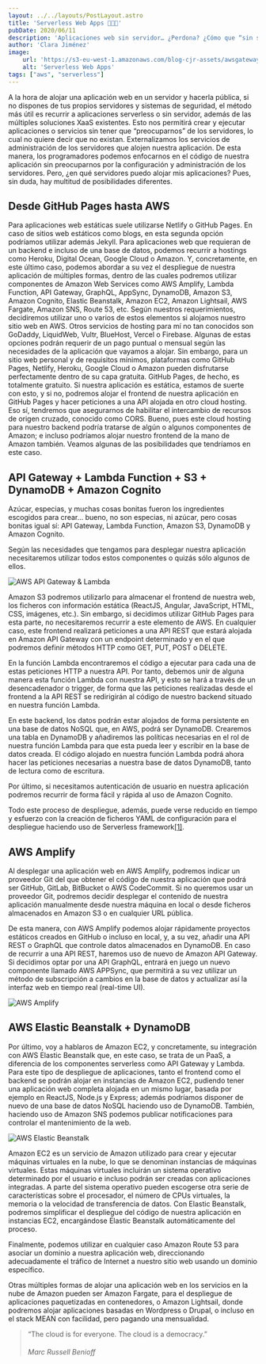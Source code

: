 ```yaml
---
layout: ../../layouts/PostLayout.astro
title: 'Serverless Web Apps 👩🏻‍💻'
pubDate: 2020/06/11
description: 'Aplicaciones web sin servidor… ¿Perdona? ¿Cómo que “sin servidor”?'
author: 'Clara Jiménez'
image:
    url: 'https://s3-eu-west-1.amazonaws.com/blog-cjr-assets/awsgateway.png' 
    alt: 'Serverless Web Apps'
tags: ["aws", "serverless"]
---
```

A la hora de alojar una aplicación web en un servidor y hacerla pública, si no dispones de tus propios servidores y sistemas de seguridad, el método más útil es recurrir a aplicaciones serverless o sin servidor, además de las múltiples soluciones XaaS existentes. Esto nos permitirá crear y ejecutar aplicaciones o servicios sin tener que “preocuparnos” de los servidores, lo cual no quiere decir que no existan. Externalizamos los servicios de administración de los servidores que alojen nuestra aplicación. De esta manera, los programadores podemos enfocarnos en el código de nuestra aplicación sin preocuparnos por la configuración y administración de los servidores. Pero, ¿en qué servidores puedo alojar mis aplicaciones? Pues, sin duda, hay multitud de posibilidades diferentes.

Desde GitHub Pages hasta AWS
----------------------------

Para aplicaciones web estáticas suele utilizarse Netlify o GitHub Pages. En caso de sitios web estáticos como blogs, en esta segunda opción podríamos utilizar además Jekyll. Para aplicaciones web que requieran de un backend e incluso de una base de datos, podemos recurrir a hostings como Heroku, Digital Ocean, Google Cloud o Amazon. Y, concretamente, en este último caso, podemos abordar a su vez el despliegue de nuestra aplicación de múltiples formas, dentro de las cuales podremos utilizar componentes de Amazon Web Services como AWS Amplify, Lambda Function, API Gateway, GraphQL, AppSync, DynamoDB, Amazon S3, Amazon Cognito, Elastic Beanstalk, Amazon EC2, Amazon Lightsail, AWS Fargate, Amazon SNS, Route 53, etc. Según nuestros requerimientos, decidiremos utilizar uno o varios de estos elementos si alojamos nuestro sitio web en AWS. Otros servicios de hosting para mí no tan conocidos son GoDaddy, LiquidWeb, Vultr, BlueHost, Vercel o Firebase. Algunas de estas opciones podrán requerir de un pago puntual o mensual según las necesidades de la aplicación que vayamos a alojar. Sin embargo, para un sitio web personal y de requisitos mínimos, plataformas como GitHub Pages, Netlify, Heroku, Google Cloud o Amazon pueden disfrutarse perfectamente dentro de su capa gratuita. GitHub Pages, de hecho, es totalmente gratuito. Si nuestra aplicación es estática, estamos de suerte con esto, y si no, podremos alojar el frontend de nuestra aplicación en GitHub Pages y hacer peticiones a una API alojada en otro cloud hosting. Eso sí, tendremos que asegurarnos de habilitar el intercambio de recursos de origen cruzado, conocido como CORS. Bueno, pues este cloud hosting para nuestro backend podría tratarse de algún o algunos componentes de Amazon; e incluso podríamos alojar nuestro frontend de la mano de Amazon también. Veamos algunas de las posibilidades que tendríamos en este caso.

API Gateway + Lambda Function + S3 + DynamoDB + Amazon Cognito
--------------------------------------------------------------

Azúcar, especias, y muchas cosas bonitas fueron los ingredientes escogidos para crear… bueno, no son especias, ni azúcar, pero cosas bonitas igual sí: API Gateway, Lambda Function, Amazon S3, DynamoDB y Amazon Cognito.

Según las necesidades que tengamos para desplegar nuestra aplicación necesitaremos utilizar todos estos componentes o quizás sólo algunos de ellos.

![AWS API Gateway & Lambda](https://s3-eu-west-1.amazonaws.com/blog-cjr-assets/awsgateway.png)

Amazon S3 podremos utilizarlo para almacenar el frontend de nuestra web, los ficheros con información estática (ReactJS, Angular, JavaScript, HTML, CSS, imágenes, etc.). Sin embargo, si decidimos utilizar GitHub Pages para esta parte, no necesitaremos recurrir a este elemento de AWS. En cualquier caso, este frontend realizará peticiones a una API REST que estará alojada en Amazon API Gateway con un endpoint determinado y en el que podremos definir métodos HTTP como GET, PUT, POST o DELETE.

En la función Lambda encontraremos el código a ejecutar para cada una de estas peticiones HTTP a nuestra API. Por tanto, debemos unir de alguna manera esta función Lambda con nuestra API, y esto se hará a través de un desencadenador o trigger, de forma que las peticiones realizadas desde el frontend a la API REST se redirigirán al código de nuestro backend situado en nuestra función Lambda.

En este backend, los datos podrán estar alojados de forma persistente en una base de datos NoSQL que, en AWS, podrá ser DynamoDB. Crearemos una tabla en DynamoDB y añadiremos las políticas necesarias en el rol de nuestra función Lambda para que esta pueda leer y escribir en la base de datos creada. El código alojado en nuestra función Lambda podrá ahora hacer las peticiones necesarias a nuestra base de datos DynamoDB, tanto de lectura como de escritura.

Por último, si necesitamos autenticación de usuario en nuestra aplicación podremos recurrir de forma fácil y rápida al uso de Amazon Cognito.

Todo este proceso de despliegue, además, puede verse reducido en tiempo y esfuerzo con la creación de ficheros YAML de configuración para el despliegue haciendo uso de Serverless framework[\[1\]](https://www.serverless.com).

AWS Amplify
-----------

Al desplegar una aplicación web en AWS Amplify, podremos indicar un proveedor Git del que obtener el código de nuestra aplicación que podrá ser GitHub, GitLab, BitBucket o AWS CodeCommit. Si no queremos usar un proveedor Git, podremos decidir desplegar el contenido de nuestra aplicación manualmente desde nuestra máquina en local o desde ficheros almacenados en Amazon S3 o en cualquier URL pública.

De esta manera, con AWS Amplify podemos alojar rápidamente proyectos estáticos creados en GitHub o incluso en local, y, a su vez, añadir una API REST o GraphQL que controle datos almacenados en DynamoDB. En caso de recurrir a una API REST, haremos uso de nuevo de Amazon API Gateway. Si decidimos optar por una API GraphQL, entrará en juego un nuevo componente llamado AWS APPSync, que permitirá a su vez utilizar un método de subscripción a cambios en la base de datos y actualizar así la interfaz web en tiempo real (real-time UI).

![AWS Amplify](https://s3-eu-west-1.amazonaws.com/blog-cjr-assets/awsamplify.png)

AWS Elastic Beanstalk + DynamoDB
--------------------------------

Por último, voy a hablaros de Amazon EC2, y concretamente, su integración con AWS Elastic Beanstalk que, en este caso, se trata de un PaaS, a diferencia de los componentes serverless como API Gateway y Lambda. Para este tipo de despliegue de aplicaciones, tanto el frontend como el backend se podrán alojar en instancias de Amazon EC2, pudiendo tener una aplicación web completa alojada en un mismo lugar, basada por ejemplo en ReactJS, Node.js y Express; además podríamos disponer de nuevo de una base de datos NoSQL haciendo uso de DynamoDB. También, haciendo uso de Amazon SNS podemos publicar notificaciones para controlar el mantenimiento de la web.

![AWS Elastic Beanstalk](https://s3-eu-west-1.amazonaws.com/blog-cjr-assets/awsbeanstalk.png)

Amazon EC2 es un servicio de Amazon utilizado para crear y ejecutar máquinas virtuales en la nube, lo que se denominan instancias de máquinas virtuales. Estas máquinas virtuales incluirán un sistema operativo determinado por el usuario e incluso podrán ser creadas con aplicaciones integradas. A parte del sistema operativo pueden escogerse otra serie de características sobre el procesador, el número de CPUs virtuales, la memoria o la velocidad de transferencia de datos. Con Elastic Beanstalk, podremos simplificar el despliegue del código de nuestra aplicación en instancias EC2, encargándose Elastic Beanstalk automáticamente del proceso.

Finalmente, podemos utilizar en cualquier caso Amazon Route 53 para asociar un dominio a nuestra aplicación web, direccionando adecuadamente el tráfico de Internet a nuestro sitio web usando un dominio específico.

Otras múltiples formas de alojar una aplicación web en los servicios en la nube de Amazon pueden ser Amazon Fargate, para el despliegue de aplicaciones paquetizadas en contenedores, o Amazon Lightsail, donde podremos alojar aplicaciones basadas en Wordpress o Drupal, o incluso en el stack MEAN con facilidad, pero pagando una mensualidad.

> “The cloud is for everyone. The cloud is a democracy.”
>
> ###### Marc Russell Benioff